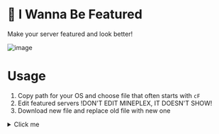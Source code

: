 # 🌟 I Wanna Be Featured
Make your server featured and look better!

![image](https://github.com/user-attachments/assets/0ecfd623-133f-4b49-96d2-059ca287e727)

# Usage
1. Copy path for your OS and choose file that often starts with `cF`
2. Edit featured servers !DON'T EDIT MINEPLEX, IT DOESN'T SHOW!
3. Download new file and replace old file with new one

<details>
<summary>Click me</summary>
  
# How resource hash name works?
It's appends `height` and `width` params to the resource url and hash with `SHA1`

### Tags
| Tag        |         params         |
|:-----------|:----------------------:|
| Thumbnails | ?height=450&width=800  |
| Icon       |  ?height=24&width=24   |
| Screenshot | ?height=162&width=288  |
| Banner     | ?height=288&width=960  |

### Example
Part from The Hive images array
```json
{
  "Id": "9a42809c-ac00-4c7b-b0b5-7741166e0eeb",
  "Tag": "Icon",
  "Type": "Screenshot",
  "Url": "https://xforgeassets002.xboxlive.com/pf-namespace-b63a0803d3653643/9a42809c-ac00-4c7b-b0b5-7741166e0eeb/29498427-bc1c-46ef-b029-f19e344741c9.jpg"
}
```
Calculate hash of url + params
```
SHA1("https://xforgeassets002.xboxlive.com/pf-namespace-b63a0803d3653643/9a42809c-ac00-4c7b-b0b5-7741166e0eeb/29498427-bc1c-46ef-b029-f19e344741c9.jpg" + "?height=24&width=24");
```
Result
```
7fc608062e09fcbddb044a5d90b843ac2424ca4a
```
</details>
